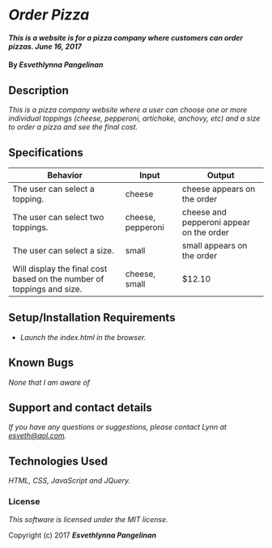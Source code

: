 # _Order Pizza_

#### _This is a website is for a pizza company where customers can order pizzas. June 16, 2017_

#### By _**Esvethlynna Pangelinan**_

## Description

_This is a pizza company website where a user can choose one or more individual toppings (cheese, pepperoni, artichoke, anchovy, etc) and a size to order a pizza and see the final cost._

## Specifications

|Behavior |Input|Output|
|---|---|---|
|The user can select a topping.|cheese|cheese appears on the order|
|The user can select two toppings.|cheese, pepperoni|cheese and pepperoni appear on the order|
|The user can select a size.|small|small appears on the order|
|Will display the final cost based on the number of toppings and size.|cheese, small|$12.10|


## Setup/Installation Requirements

* _Launch the index.html in the browser._

## Known Bugs

_None that I am aware of_

## Support and contact details

_If you have any questions or suggestions, please contact Lynn at esveth@aol.com._

## Technologies Used

_HTML, CSS, JavaScript and JQuery._

### License

*This software is licensed under the MIT license.*

Copyright (c) 2017 **_Esvethlynna Pangelinan_**

